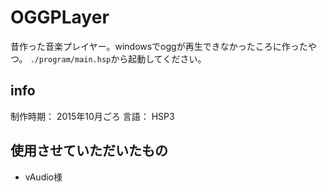 # OGGPLayer
昔作った音楽プレイヤー。windowsでoggが再生できなかったころに作ったやつ。
`./program/main.hsp`から起動してください。

## info
制作時期： 2015年10月ごろ
言語： HSP3


## 使用させていただいたもの

- vAudio様

